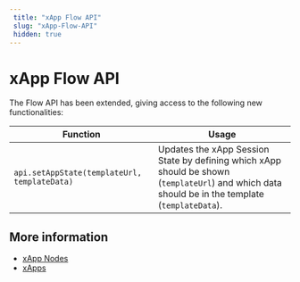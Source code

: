 ```yaml
---
 title: "xApp Flow API" 
 slug: "xApp-Flow-API" 
 hidden: true 
---
```


# xApp Flow API

The Flow API has been extended, giving access to the following new functionalities:

| Function                                     | 	Usage                                                                                                                                           |
|----------------------------------------------|--------------------------------------------------------------------------------------------------------------------------------------------------|
| `api.setAppState(templateUrl, templateData)` | Updates the xApp Session State by defining which xApp should be shown (`templateUrl`) and which data should be in the template (`templateData`). |



## More information

- [xApp Nodes](../flow-nodes/xApp/overview.md)
- [xApps](overview.md)





